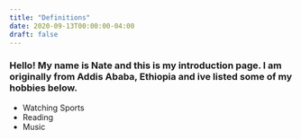 ```yaml
---
title: "Definitions"
date: 2020-09-13T00:00:00-04:00
draft: false
---
```


### Hello! My name is Nate and this is my introduction page. I am originally from Addis Ababa, Ethiopia and ive listed some of my hobbies below.
* Watching Sports
* Reading
* Music

